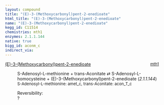```yaml
---
layout: compound
title: "(E)-3-(Methoxycarbonyl)pent-2-enedioate"
html_title: "(E)-3-(Methoxycarbonyl)pent-2-enedioate"
name: "(E)-3-(Methoxycarbonyl)pent-2-enedioate"
kegg_id: C11514
chemistries: mth1
enzymes: 2.1.1.144
native: true
bigg_id: aconm_c
indirect_via: 
---
```

<dl><dt class='rs-product'><a href='/compounds/C11514' class='link-dark' data-bs-toggle='tooltip' data-bs-html='true' data-bs-title='KEGG: C11514'>(E)-3-(Methoxycarbonyl)pent-2-enedioate</a><span style='float: right; max-width: 40%'><a href='/chemistries/mth1' class='link-dark opacity-50' style='font-size: small; word-wrap: anywhere;'>mth1</a></span></dt><dd><p>S-Adenosyl-L-methionine + trans-Aconitate &#8644; S-Adenosyl-L-homocysteine + (E)-3-(Methoxycarbonyl)pent-2-enedioate (<i>2.1.1.144</i>)<br /><span style='font-size: small;'><span data-bs-toggle='tooltip' data-bs-html='true' data-bs-title='KEGG: C00019'>S-Adenosyl-L-methionine</span>: amet_c, <span data-bs-toggle='tooltip' data-bs-html='true' data-bs-title='KEGG: C02341'>trans-Aconitate</span>: acon_T_c</span><br /><div class="reversibility_info">Reversibility: <div class="progress"><div class="progress-bar bg-light" role="progressbar" style="width: 100%" aria-valuenow="0" aria-valuemin="0" aria-valuemax="100"></div></div><span>?</span><div class="progress"><div class="progress-bar bg-light" role="progressbar" style="width: 100%" aria-valuenow="0" aria-valuemin="0" aria-valuemax="10"></div></div></div></p><dl></dl></dd></dl>